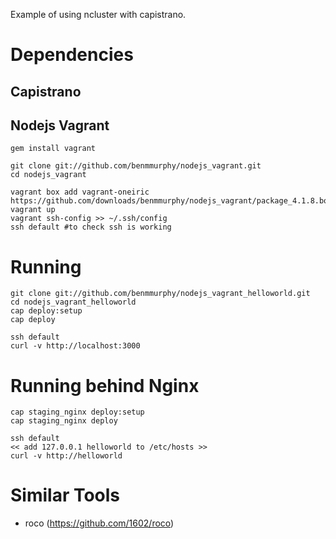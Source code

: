 Example of using ncluster with capistrano.

# Dependencies
## Capistrano
## Nodejs Vagrant

    gem install vagrant

    git clone git://github.com/benmmurphy/nodejs_vagrant.git
    cd nodejs_vagrant

    vagrant box add vagrant-oneiric https://github.com/downloads/benmmurphy/nodejs_vagrant/package_4.1.8.box
    vagrant up
    vagrant ssh-config >> ~/.ssh/config
    ssh default #to check ssh is working

# Running

    git clone git://github.com/benmmurphy/nodejs_vagrant_helloworld.git
    cd nodejs_vagrant_helloworld
    cap deploy:setup
    cap deploy
    
    ssh default
    curl -v http://localhost:3000

# Running behind Nginx

    cap staging_nginx deploy:setup
    cap staging_nginx deploy
    
    ssh default
    << add 127.0.0.1 helloworld to /etc/hosts >>
    curl -v http://helloworld

# Similar Tools

* roco (https://github.com/1602/roco)
